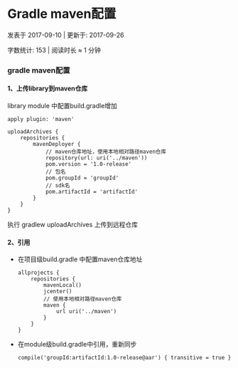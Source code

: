 # Gradle maven配置

 发表于 2017-09-10 | 更新于: 2017-09-26

 字数统计: 153 | 阅读时长 ≈ 1 分钟

### gradle maven配置

#### 1、上传library到maven仓库

library module 中配置build.gradle增加

```
apply plugin: 'maven'

uploadArchives {
    repositories {
        mavenDeployer {
            // maven仓库地址，使用本地相对路径maven仓库
            repository(url: uri('../maven'))
            pom.version = '1.0-release'
            // 包名
            pom.groupId = 'groupId'
            // sdk名
            pom.artifactId = 'artifactId'
        }
    }
}
```





执行 gradlew uploadArchives 上传到远程仓库

#### 2、引用

- 在项目级build.gradle 中配置maven仓库地址

  ```
  allprojects {
      repositories {
          mavenLocal()
          jcenter()
          // 使用本地相对路径maven仓库
          maven {
              url uri('../maven')
          }
      }
  }
  ```

- 在module级build.gradle中引用，重新同步

  ```
  compile('groupId:artifactId:1.0-release@aar') { transitive = true }
  ```